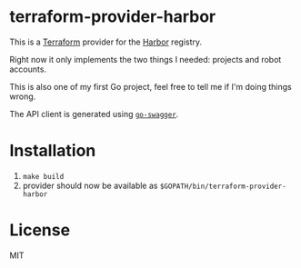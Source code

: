 # terraform-provider-harbor

This is a [Terraform](https://terraform.io) provider for the [Harbor](https://goharbor.io) registry.

Right now it only implements the two things I needed: projects and robot accounts.

This is also one of my first Go project, feel free to tell me if I'm doing things wrong.

The API client is generated using [`go-swagger`](https://github.com/go-swagger/go-swagger).

# Installation

1. `make build`
2. provider should now be available as `$GOPATH/bin/terraform-provider-harbor`

# License

MIT
